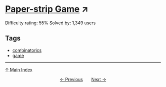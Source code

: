 # [Paper-strip Game](https://projecteuler.net/problem=306) ↗️

Difficulty rating: 55%
Solved by: 1,349 users
## Tags

- [combinatorics](../tags/combinatorics.md)
- [game](../tags/game.md)



---

[↑ Main Index](../README.md)


<div align=center><a href='305.md'>← Previous</a> &nbsp;&nbsp; &nbsp;&nbsp;  <a href='307.md'>Next →</a></div>
